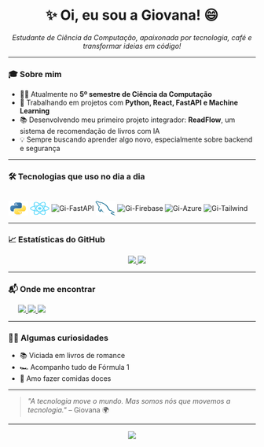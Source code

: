 <h1 align="center">✨ Oi, eu sou a Giovana! 😄</h1>

<p align="center">
  <i>Estudante de Ciência da Computação, apaixonada por tecnologia, café e transformar ideias em código!</i>
</p>

---

### 🎓 Sobre mim
- 👩‍💻 Atualmente no **5º semestre de Ciência da Computação**
- 🚀 Trabalhando em projetos com **Python, React, FastAPI e Machine Learning**
- 📚 Desenvolvendo meu primeiro projeto integrador: **ReadFlow**, um sistema de recomendação de livros com IA
- 💡 Sempre buscando aprender algo novo, especialmente sobre backend e segurança

---

### 🛠️ Tecnologias que uso no dia a dia
<div style="display: inline_block"><br>
  <img align="center" alt="Gi-Python" height="30" width="40" src="https://raw.githubusercontent.com/devicons/devicon/master/icons/python/python-original.svg">
  <img align="center" alt="Gi-React" height="30" width="40" src="https://raw.githubusercontent.com/devicons/devicon/master/icons/react/react-original.svg">
  <img align="center" alt="Gi-FastAPI" height="30" width="40" src="https://cdn.jsdelivr.net/gh/devicons/devicon/icons/fastapi/fastapi-original.svg">
  <img align="center" alt="Gi-MySQL" height="30" width="40" src="https://raw.githubusercontent.com/devicons/devicon/master/icons/mysql/mysql-original.svg">
  <img align="center" alt="Gi-Firebase" height="30" width="40" src="https://www.vectorlogo.zone/logos/firebase/firebase-icon.svg">
  <img align="center" alt="Gi-Azure" height="30" width="40" src="https://cdn.jsdelivr.net/gh/devicons/devicon/icons/azure/azure-original.svg">
  <img align="center" alt="Gi-Tailwind" height="30" width="40" src="https://www.vectorlogo.zone/logos/tailwindcss/tailwindcss-icon.svg">
</div>

---

### 📈 Estatísticas do GitHub
<div align="center">
  <a href="https://github.com/giamorim21">
    <img height="180em" src="https://github-readme-stats.vercel.app/api/top-langs/?username=giamorim21&layout=compact&langs_count=7&theme=dracula" style="margin-left: 20px;"/>
    <img height="180em" src="https://github-readme-stats.vercel.app/api?username=giamorim21&show_icons=true&theme=dracula&include_all_commits=true&count_private=true"/>
  </a>
</div>

---

### 📬 Onde me encontrar
<p align="left">
  <a href="https://www.linkedin.com/in/giovana-amorimc/" target="_blank">
    <img src="https://img.shields.io/badge/-LinkedIn-%230077B5?style=for-the-badge&logo=linkedin&logoColor=white" style="margin-left: 20px;">
  </a> 
  <a href="mailto:giamorim2101@gmail.com">
    <img src="https://img.shields.io/badge/-Email-%23333?style=for-the-badge&logo=gmail&logoColor=white  style="margin-left: 20px;"">
  </a>
  <a href="https://github.com/giamorim21" target="_blank">
    <img src="https://img.shields.io/badge/-GitHub-%23333?style=for-the-badge&logo=github&logoColor=white">
  </a>
</p>

---

### 🙋‍♀️ Algumas curiosidades
- 📚 Viciada em livros de romance
- 🏎️ Acompanho tudo de Fórmula 1 
- 🍰 Amo fazer comidas doces

---

> _"A tecnologia move o mundo. Mas somos nós que movemos a tecnologia."_ – Giovana 🌍

---

<p align="center">
  <img src="https://media.giphy.com/media/L1R1tvI9svkIWwpVYr/giphy.gif" width="500">
</p>
